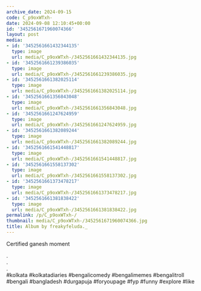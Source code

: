 ```yaml
---
archive_date: 2024-09-15
code: C_p9oxWTxh-
date: 2024-09-08 12:10:45+00:00
id: '3452561671960074366'
layout: post
media:
- id: '3452561661432344135'
  type: image
  url: media/C_p9oxWTxh-/3452561661432344135.jpg
- id: '3452561661239386035'
  type: image
  url: media/C_p9oxWTxh-/3452561661239386035.jpg
- id: '3452561661382025114'
  type: image
  url: media/C_p9oxWTxh-/3452561661382025114.jpg
- id: '3452561661356843048'
  type: image
  url: media/C_p9oxWTxh-/3452561661356843048.jpg
- id: '3452561661247624959'
  type: image
  url: media/C_p9oxWTxh-/3452561661247624959.jpg
- id: '3452561661382089244'
  type: image
  url: media/C_p9oxWTxh-/3452561661382089244.jpg
- id: '3452561661541448817'
  type: image
  url: media/C_p9oxWTxh-/3452561661541448817.jpg
- id: '3452561661558137302'
  type: image
  url: media/C_p9oxWTxh-/3452561661558137302.jpg
- id: '3452561661373478217'
  type: image
  url: media/C_p9oxWTxh-/3452561661373478217.jpg
- id: '3452561661381838422'
  type: image
  url: media/C_p9oxWTxh-/3452561661381838422.jpg
permalink: /p/C_p9oxWTxh-/
thumbnail: media/C_p9oxWTxh-/3452561671960074366.jpg
title: Album by freakyfeluda._
---
```


Certified ganesh moment   
  
.  
.  
.  
#kolkata #kolkatadiaries #bengalicomedy #bengalimemes #bengalitroll #bengali #bangladesh #durgapuja #foryoupage #fyp #funny #explore #like